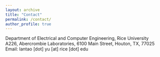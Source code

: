 ```yaml
---
layout: archive
title: "Contact"
permalink: /contact/
author_profile: true
---
```

Department of Electrical and Computer Engineering, Rice University<br>
A226, Abercrombie Laboratories, 6100 Main Street, Houton, TX, 77025<br>
Email: lantao [dot] yu [at] rice [dot] edu